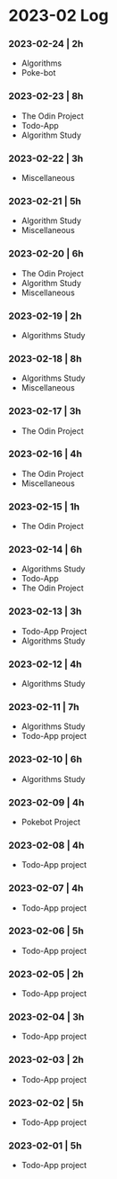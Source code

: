 # 2023-02 Log

### 2023-02-24 | 2h
- Algorithms
- Poke-bot

### 2023-02-23 | 8h
- The Odin Project
- Todo-App
- Algorithm Study

### 2023-02-22 | 3h
- Miscellaneous

### 2023-02-21 | 5h
- Algorithm Study
- Miscellaneous

### 2023-02-20 | 6h
- The Odin Project
- Algorithm Study
- Miscellaneous

### 2023-02-19 | 2h
- Algorithms Study

### 2023-02-18 | 8h
- Algorithms Study
- Miscellaneous

### 2023-02-17 | 3h
- The Odin Project

### 2023-02-16 | 4h
- The Odin Project
- Miscellaneous

### 2023-02-15 | 1h
- The Odin Project

### 2023-02-14 | 6h
- Algorithms Study
- Todo-App
- The Odin Project

### 2023-02-13 | 3h
- Todo-App Project
- Algorithms Study

### 2023-02-12 | 4h
- Algorithms Study

### 2023-02-11 | 7h
- Algorithms Study
- Todo-App project

### 2023-02-10 | 6h
- Algorithms Study

### 2023-02-09 | 4h
- Pokebot Project

### 2023-02-08 | 4h
- Todo-App project

### 2023-02-07 | 4h
- Todo-App project

### 2023-02-06 | 5h
- Todo-App project

### 2023-02-05 | 2h
- Todo-App project

### 2023-02-04 | 3h
- Todo-App project

### 2023-02-03 | 2h
- Todo-App project

### 2023-02-02 | 5h
- Todo-App project

### 2023-02-01 | 5h
- Todo-App project
